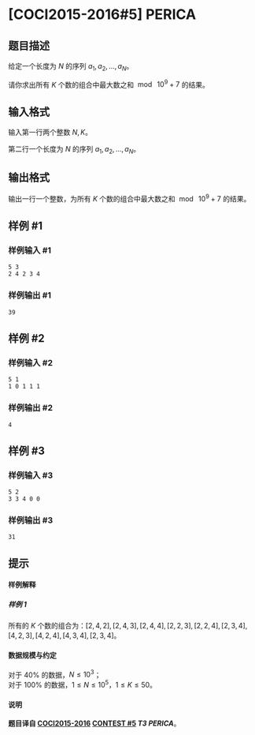 # [COCI2015-2016#5] PERICA

## 题目描述

给定一个长度为 $N$ 的序列 $a_1,a_2,\dots,a_N$。

请你求出所有 $K$ 个数的组合中最大数之和 $\bmod\ 10^9+7$ 的结果。

## 输入格式

输入第一行两个整数 $N,K$。

第二行一个长度为 $N$ 的序列 $a_1,a_2,\dots, a_N$。

## 输出格式

输出一行一个整数，为所有 $K$ 个数的组合中最大数之和 $\bmod\ 10^9+7$ 的结果。

## 样例 #1

### 样例输入 #1
```
5 3
2 4 2 3 4
```

### 样例输出 #1

```
39
```

## 样例 #2

### 样例输入 #2
```
5 1
1 0 1 1 1
```

### 样例输出 #2

```
4
```

## 样例 #3

### 样例输入 #3
```
5 2
3 3 4 0 0
```

### 样例输出 #3

```
31
```

## 提示

#### 样例解释

##### 样例 $1$

所有的 $K$ 个数的组合为：$[2, 4, 2], [2, 4, 3], [2, 4, 4], [2, 2, 3], [2, 2, 4], [2, 3,
4], [4, 2, 3], [4, 2, 4], [4, 3, 4], [2, 3, 4]$。

#### 数据规模与约定

对于 $40\%$ 的数据，$N\le 10^3$；  
对于 $100\%$ 的数据，$1\le N\le 10^5$，$1\le K\le 50$。

#### 说明

**题目译自 [COCI2015-2016](https://hsin.hr/coci/archive/2015_2016/) [CONTEST #5](https://hsin.hr/coci/archive/2015_2016/contest5_tasks.pdf) *T3 PERICA***。
